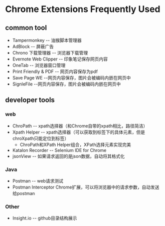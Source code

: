 # Chrome Extensions Frequently Used

## common tool 
* Tampermonkey -- 油猴脚本管理器
* AdBlock -- 屏蔽广告
* Chrono 下载管理器 -- 浏览器下载管理
* Evernote Web Clipper -- 印象笔记保存网页内容
* OneTab -- 浏览器窗口管理
* Print Friendly & PDF -- 网页内容保存为pdf
* Save Page WE  --网页内容保存，图片会被编码内嵌在网页中 
* SignleFile --网页内容保存，图片会被编码内嵌在网页中  


## developer tools
### web 
* ChroPath -- xpath选择器（和Chrome自带的xpath相比，路径简洁）
* Xpath Helper -- xpath选择器（可以获取到标签下的具体元素，但是chroXpath只能定位到标签）
    * ChroPath和XPath Helper组合，XPath选择元素实现完美
* Katalon Recorder -- Selenium IDE for Chrome
* jsonView -- 如果请求返回的是json数据，自动将其格式化  

### Java
* Postman -- web请求测试  
* Postman Interceptor Chrome扩展，可以将浏览器中的请求参数，自动发送给postman   

### Other
 * Insight.io -- github目录结构展示



